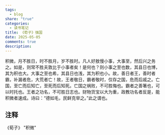 ```yaml
---
tags:
  - blog
share: "true"
categories:
  - 读书笔记
title: 《荀子》强国
date: 2025-05-05
comments: true
description: 
---
```

积微，月不胜日，时不胜月，岁不胜时。凡人好敖慢小事，大事至，然后兴之务之。如是，则常不胜夫敦比于小事者矣！是何也？则小事之至也数，其县日也博，其为积也大。大事之至也希，其县日也浅，其为积也小。故，善日者王，善时者霸，补漏者危，大荒者亡！故，王者敬日，霸者敬时，仅存之国，危而后戚之。亡国，至亡而后知亡，至死而后知死。亡国之祸败，不可胜悔也。霸者之善箸也，可以时托也。王者之功名，不可胜日志也。财物货宝以大为重，政教功名者反是，能积微者速成。诗曰：“德如毛，民鲜克举之。”此之谓也。

## 注释

《荀子》 "积微"

